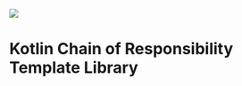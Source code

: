 [![](https://jitpack.io/v/crowdproj/kotlin-cor.svg)](https://jitpack.io/#crowdproj/kotlin-cor)

# Kotlin Chain of Responsibility Template Library


